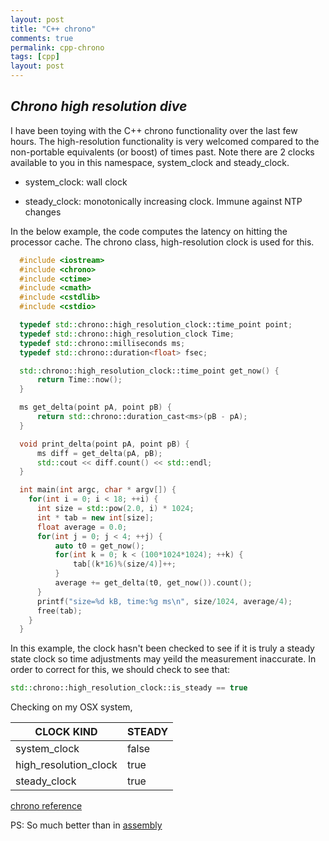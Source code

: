 ```yaml
---
layout: post
title: "C++ chrono"
comments: true
permalink: cpp-chrono
tags: [cpp]
layout: post
---
```

*Chrono high resolution dive*
-----

<!--adsense1-->

I have been toying with the C++ chrono functionality over the last few hours.  The high-resolution functionality is very welcomed compared to the non-portable equivalents (or boost) of 
times past.  Note there are 2 clocks available to you in this namespace, system_clock and
steady_clock.  

  * system_clock: wall clock

  * steady_clock: monotonically increasing clock.  Immune against NTP changes  

  In the below example, the code computes the latency on hitting the processor 
  cache.  The chrono class, high-resolution clock is used for this.  

  ```cpp
  	#include <iostream>
	#include <chrono>
	#include <ctime>
	#include <cmath>
	#include <cstdlib>
	#include <cstdio>

	typedef std::chrono::high_resolution_clock::time_point point;
	typedef std::chrono::high_resolution_clock Time;
	typedef std::chrono::milliseconds ms;
	typedef std::chrono::duration<float> fsec;

	std::chrono::high_resolution_clock::time_point get_now() {
	 	return Time::now();
	}

	ms get_delta(point pA, point pB) {
		return std::chrono::duration_cast<ms>(pB - pA);
	}

	void print_delta(point pA, point pB) {
		ms diff = get_delta(pA, pB);
		std::cout << diff.count() << std::endl;
	}

	int main(int argc, char * argv[]) {
	  for(int i = 0; i < 18; ++i) {
	  	int size = std::pow(2.0, i) * 1024;
	  	int * tab = new int[size];
	  	float average = 0.0;
	  	for(int j = 0; j < 4; ++j) {
	  		auto t0 = get_now();		
	  		for(int k = 0; k < (100*1024*1024); ++k) {
	  			tab[(k*16)%(size/4)]++;
	  		}
	  		average += get_delta(t0, get_now()).count();
	  	}
	  	printf("size=%d kB, time:%g ms\n", size/1024, average/4);
	  	free(tab);
	  }
	}
  ```

  In this example, the clock hasn't been checked to see if it is truly a
  steady state clock so time adjustments may yeild the measurement inaccurate.  In 
  order to correct for this, we should check to see that:

  ```cpp
  std::chrono::high_resolution_clock::is_steady == true
  ```

  Checking on my OSX system,

  CLOCK KIND 		 	| STEADY |
  ----------------------|--------|
  system_clock			|false   |
  high_resolution_clock |true    |
  steady_clock			|true	 |

[chrono reference](http://en.cppreference.com/w/cpp/chrono)

PS: So much better than in [assembly](http://www.jagregory.com/abrash-zen-of-asm/#the-zen-timer)

<!--adsense2-->
